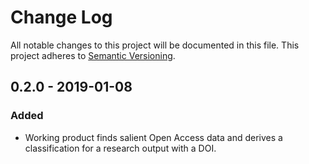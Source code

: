 # Change Log
All notable changes to this project will be documented in this file.
This project adheres to [Semantic Versioning](http://semver.org/).

## 0.2.0 - 2019-01-08
### Added
- Working product finds salient Open Access data and derives a classification for a research output with a DOI.

